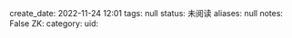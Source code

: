 create_date: 2022-11-24 12:01
tags: null
status: 未阅读 
aliases: null
notes: False
ZK: 
category: 
uid: 

